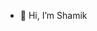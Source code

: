 - 👋 Hi, I’m Shamik

 <!---
- 👀 I’m interested in ...
- 🌱 I’m currently learning ...
- 💞️ I’m looking to collaborate on ...
- 📫 How to reach me ...


theshamiksinha/theshamiksinha is a ✨ special ✨ repository because its `README.md` (this file) appears on your GitHub profile.
You can click the Preview link to take a look at your changes.
--->

